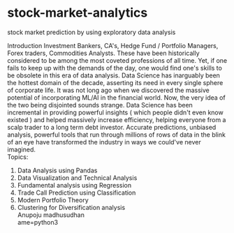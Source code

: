 # stock-market-analytics
stock market prediction by using exploratory data analysis <br />

Introduction
Investment Bankers, CA's, Hedge Fund / Portfolio Managers, Forex traders, Commodities Analysts.
These have been historically considered to be among the most coveted professions of all time. Yet, if one fails to keep up with the demands of the day, one would find one's skills to be obsolete in this era of data analysis. Data Science has inarguably been the hottest domain of the decade, asserting its need in every single sphere of corporate life. It was not long ago when we discovered the massive potential of incorporating ML/AI in the financial world. Now, the very idea of the two being disjointed sounds strange. Data Science has been incremental in providing powerful insights ( which people didn't even know existed ) and helped massively increase efficiency, helping everyone from a scalp trader to a long term debt investor. Accurate predictions, unbiased analysis, powerful tools that run through millions of rows of data in the blink of an eye have transformed the industry in ways we could've never imagined. <br /> 
Topics:
1. Data Analysis using Pandas
2. Data Visualization and Technical Analysis
3. Fundamental analysis using Regression
4. Trade Call Prediction using Classification
5. Modern Portfolio Theory
6. Clustering for Diversification analysis<br />
Anupoju madhusudhan <br />
ame=python3
